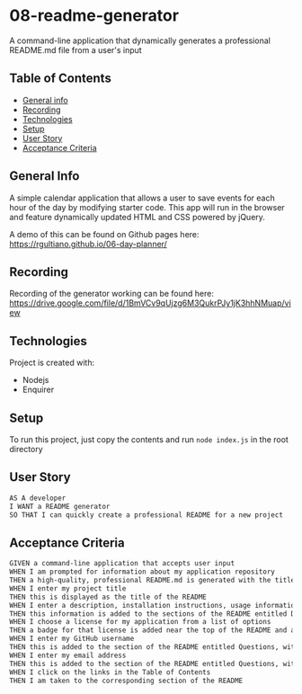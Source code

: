 # 08-readme-generator
A command-line application that dynamically generates a professional README.md file from a user's input

## Table of Contents
* [General info](#general-info)
* [Recording](#screenshot)
* [Technologies](#technologies)
* [Setup](#setup)
* [User Story](#User-Story)
* [Acceptance Criteria](#Acceptance-Criteria)

## General Info
A simple calendar application that allows a user to save events for each hour of the day by modifying starter code. This app will run in the browser and feature dynamically updated HTML and CSS powered by jQuery.

A demo of this can be found on Github pages here: https://rgultiano.github.io/06-day-planner/

## Recording
Recording of the generator working can be found here:
https://drive.google.com/file/d/1BmVCv9qUjzg6M3QukrPJy1jK3hhNMuap/view

## Technologies
Project is created with:
* Nodejs
* Enquirer

## Setup
To run this project, just copy the contents and run `node index.js` in the root directory


## User Story

```md
AS A developer
I WANT a README generator
SO THAT I can quickly create a professional README for a new project
```

## Acceptance Criteria

```md
GIVEN a command-line application that accepts user input
WHEN I am prompted for information about my application repository
THEN a high-quality, professional README.md is generated with the title of my project and sections entitled Description, Table of Contents, Installation, Usage, License, Contributing, Tests, and Questions
WHEN I enter my project title
THEN this is displayed as the title of the README
WHEN I enter a description, installation instructions, usage information, contribution guidelines, and test instructions
THEN this information is added to the sections of the README entitled Description, Installation, Usage, Contributing, and Tests
WHEN I choose a license for my application from a list of options
THEN a badge for that license is added near the top of the README and a notice is added to the section of the README entitled License that explains which license the application is covered under
WHEN I enter my GitHub username
THEN this is added to the section of the README entitled Questions, with a link to my GitHub profile
WHEN I enter my email address
THEN this is added to the section of the README entitled Questions, with instructions on how to reach me with additional questions
WHEN I click on the links in the Table of Contents
THEN I am taken to the corresponding section of the README
```
